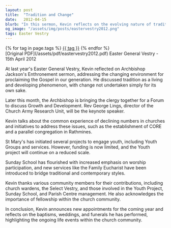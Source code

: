 ```yaml
---
layout: post
title:  "Tradition and Change"
date:   2012-04-15
blurb: "In this sermon, Kevin reflects on the evolving nature of tradition within the church, emphasizing that change is not for its own sake but to adapt to the times while upholding the Gospel's timeless truths. He discusses initiatives to engage youth and maintain church traditions, acknowledging the contributions of various community members in supporting the church's growth and fellowship."
og_image: "/assets/img/posts/eastervestry2012.png"
tags: Easter Vestry
---    
```

<div class="tag-pills">
    {% for tag in page.tags %}
    <a href="{{ site.baseurl }}/tag/{{ tag | slugify }}" class="tag-pill">{{ tag }}</a>
    {% endfor %}
</div>
[Original PDF](/assets/pdf/eastervestry2012.pdf)
Easter General Vestry - 15th April 2012

At last year's Easter General Vestry, Kevin reflected on Archbishop Jackson's Enthronement sermon, addressing the changing environment for proclaiming the Gospel in our generation. He discussed tradition as a living and developing phenomenon, with change not undertaken simply for its own sake.

Later this month, the Archbishop is bringing the clergy together for a Forum to discuss Growth and Development. Rev George Lings, director of the Church Army Research Unit, will be the keynote speaker.

Kevin talks about the common experience of declining numbers in churches and initiatives to address these issues, such as the establishment of CORE and a parallel congregation in Rathmines.

St Mary's has initiated several projects to engage youth, including Youth Groups and services. However, funding is now limited, and the Youth project will continue on a reduced scale.

Sunday School has flourished with increased emphasis on worship participation, and new services like the Family Eucharist have been introduced to bridge traditional and contemporary styles.

Kevin thanks various community members for their contributions, including church wardens, the Select Vestry, and those involved in the Youth Project, Sunday School, and Parish Centre management. He also acknowledges the importance of fellowship within the church community.

In conclusion, Kevin announces new appointments for the coming year and reflects on the baptisms, weddings, and funerals he has performed, highlighting the ongoing life events within the church community.
